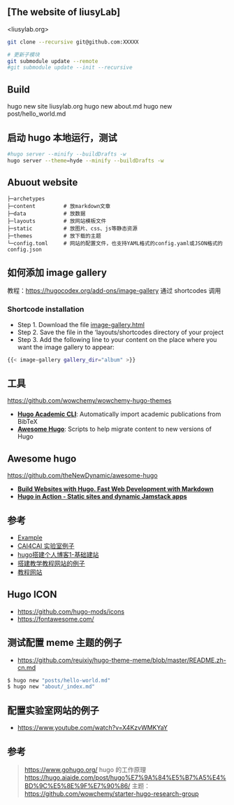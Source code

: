 ## [The website of liusyLab]

<liusylab.org> 

```bash
git clone --recursive git@github.com:XXXXX

# 更新子模块
git submodule update --remote
#git submodule update --init --recursive

```

## Build

hugo new site liusylab.org
hugo new about.md
hugo new post/hello_world.md


## 启动 hugo 本地运行，测试

```bash
#hugo server --minify --buildDrafts -w
hugo server --theme=hyde --minify --buildDrafts -w
```



## Abuout website

```
├─archetypes 
├─content         # 放markdown文章
├─data            # 放数据
├─layouts         # 放网站模板文件
├─static          # 放图片、css、js等静态资源
├─themes          # 放下载的主题
└─config.toml     # 网站的配置文件，也支持YAML格式的config.yaml或JSON格式的config.json
```


## 如何添加 image gallery

教程：<https://hugocodex.org/add-ons/image-gallery>
通过 shortcodes 调用

### Shortcode installation
- Step 1. Download the file [image-gallery.html](https://raw.githubusercontent.com/jhvanderschee/hugocodex/main/layouts/shortcodes/image-gallery.html)
- Step 2. Save the file in the ‘layouts/shortcodes directory of your project
- Step 3. Add the following line to your content on the place where you want the image gallery to appear:

```bash
{{< image-gallery gallery_dir="album" >}}

```

## 工具

<https://github.com/wowchemy/wowchemy-hugo-themes>

- [**Hugo Academic CLI**](https://github.com/wowchemy/hugo-academic-cli/): Automatically import academic publications from BibTeX
- [**Awesome Hugo**](https://github.com/wowchemy/awesome-hugo): Scripts to help migrate content to new versions of Hugo



## Awesome hugo

<https://github.com/theNewDynamic/awesome-hugo>
- [**Build Websites with Hugo. Fast Web Development with Markdown**](https://pragprog.com/titles/bhhugo/build-websites-with-hugo/)
- [**Hugo in Action - Static sites and dynamic Jamstack apps**](https://manning.com/books/hugo-in-action)

## 参考
- [Example](https://wowchemy.com/creators/)
- [CAI4CAI 实验室例子](https://cai4cai.ml/)
- [hugo搭建个人博客1-基础建站](https://shuzang.github.io/2019/hugo-blog-build-personal-blog/)
- [搭建教学教程网站的例子](https://github.com/andrewheiss/datavizs21.classes.andrewheiss.com)
- [教程网站](https://github.com/kjhealy/socviz880.co)




## Hugo ICON

- <https://github.com/hugo-mods/icons>
- <https://fontawesome.com/>


## 测试配置 meme 主题的例子

- https://github.com/reuixiy/hugo-theme-meme/blob/master/README.zh-cn.md

```bash
$ hugo new "posts/hello-world.md"
$ hugo new "about/_index.md"
```

## 配置实验室网站的例子

- https://www.youtube.com/watch?v=X4KzvWMKYaY













## 参考

> https://www.gohugo.org/
> hugo 的工作原理 https://hugo.aiaide.com/post/hugo%E7%9A%84%E5%B7%A5%E4%BD%9C%E5%8E%9F%E7%90%86/
> 主题： https://github.com/wowchemy/starter-hugo-research-group




